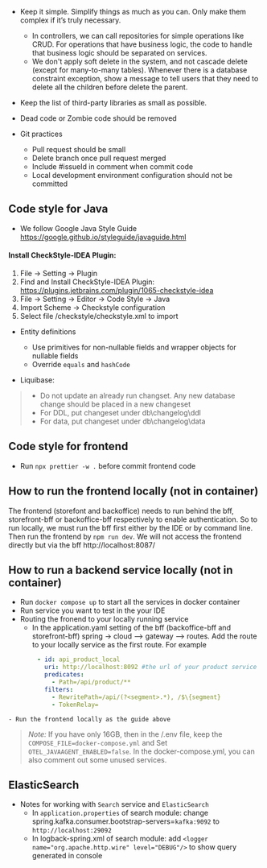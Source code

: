 - Keep it simple. Simplify things as much as you can. Only make them complex if it’s truly necessary.
  - In controllers, we can call repositories for simple operations like CRUD. For operations that have business logic, the code to handle that business logic should be separated on services.
  - We don't apply soft delete in the system, and not cascade delete (except for many-to-many tables). Whenever there is a database constraint exception, show a message to tell users that they need to delete all the children before delete the parent. 
- Keep the list of third-party libraries as small as possible.
- Dead code or Zombie code should be removed

- Git practices
  - Pull request should be small
  - Delete branch once pull request merged
  - Include #issueId in comment when commit code
  - Local development environment configuration should not be committed

## Code style for Java

- We follow Google Java Style Guide https://google.github.io/styleguide/javaguide.html

#### Install CheckStyle-IDEA Plugin:

1. File -> Setting -> Plugin
2. Find and Install CheckStyle-IDEA Plugin: https://plugins.jetbrains.com/plugin/1065-checkstyle-idea
3. File -> Setting -> Editor -> Code Style -> Java
4. Import Scheme -> Checkstyle configuration
5. Select file /checkstyle/checkstyle.xml to import

- Entity definitions
  - Use primitives for non-nullable fields and wrapper objects for nullable fields
  - Override `equals` and `hashCode`

- Liquibase:
> * Do not update an already run changset. Any new database change should be placed in a new changeset
> * For DDL, put changeset under db\changelog\ddl
> * For data, put changeset under db\changelog\data

## Code style for frontend

- Run `npx prettier -w .` before commit frontend code

## How to run the frontend locally (not in container)

The frontend (storefont and backoffice) needs to run behind the bff, storefront-bff or backoffice-bff respectively  to enable authentication. So to run locally, we must run the bff first either by the IDE or by command line. Then run the frontend by `npm run dev`. We will not access the frontend directly but via the bff http://localhost:8087/

## How to run a backend service locally (not in container)

- Run `docker compose up` to start all the services in docker container
- Run service you want to test in the your IDE
- Routing the fronend to your locally running service
    - In the application.yaml setting of the bff (backoffice-bff and storefront-bff) spring -> cloud --> gateway --> routes. Add the route to your locally service as the first route. For example

```yaml
        - id: api_product_local
          uri: http://localhost:8092 #the url of your product service
          predicates:
            - Path=/api/product/**
          filters:
            - RewritePath=/api/(?<segment>.*), /$\{segment}
            - TokenRelay=
```
    - Run the frontend locally as the guide above

> *_Note:_* If you have only 16GB, then in the /.env file, keep the `COMPOSE_FILE=docker-compose.yml` and Set `OTEL_JAVAAGENT_ENABLED=false`. In the docker-compose.yml, you can also comment out some unused services. 

## ElasticSearch

- Notes for working with `Search` service and `ElasticSearch`
  - In `application.properties` of search module: change spring.kafka.consumer.bootstrap-servers=`kafka:9092` to `http://localhost:29092`
  - In logback-spring.xml of search module: add `<logger name="org.apache.http.wire" level="DEBUG"/>` to show query generated in console
